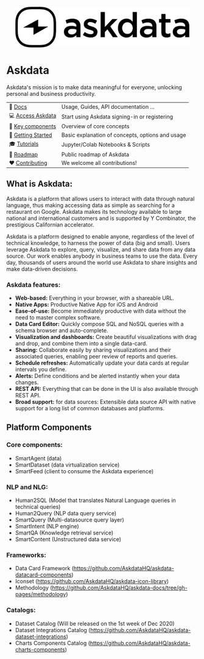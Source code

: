 <p align="center"><img src="askdata-logo-black.png" width="460"></p>

# Askdata

Askdata's mission is to make data meaningful for everyone, unlocking personal and business productivity.

|  |  |
|-|-|
| :ledger: [Docs](https://docs.askdata.com) | Usage, Guides, API documentation ...|
| :computer: [Access Askdata](https://askdata.com/agent) | Start using Askdata signing-in or registering |
| :art: [Key components](https://github.com/askdataHQ/askdata/#key-components) | Overview of core concepts |
| :eyes: [Getting Started](https://docs.askdata.com/getting-started) | Basic explanation of concepts, options and usage |
| :mortar_board: [Tutorials](https://docs.askdata.com/tutorials) | Jupyter/Colab Notebooks & Scripts |
| :telescope: [Roadmap](https://docs.askdata.com/docs/roadmap) | Public roadmap of Askdata |
| :heart: [Contributing](https://github.com/askdataHQ/askdata/#heart-contributing) | We welcome all contributions! |

## What is Askdata:

Askdata is a platform that allows users to interact with data through natural language, thus making accessing data as simple as searching for a restaurant on Google. Askdata makes its technology available to large national and international customers and is supported by Y Combinator, the prestigious Californian accelerator.

Askdata is a platform designed to enable anyone, regardless of the level of technical knowledge, to harness the power of data (big and small). Users leverage Askdata to explore, query, visualize, and share data from any data source. Our work enables anybody in business teams to use the data. Every day, thousands of users around the world use Askdata to share insights and make data-driven decisions.

### Askdata features:

* **Web-based:** Everything in your browser, with a shareable URL.
* **Native Apps:** Productive Native App for iOS and Android
* **Ease-of-use:** Become immediately productive with data without the need to master complex software.
* **Data Card Editor:** Quickly compose SQL and NoSQL queries with a schema browser and auto-complete.
* **Visualization and dashboards:** Create beautiful visualizations with drag and drop, and combine them into a single data-card.
* **Sharing:** Collaborate easily by sharing visualizations and their associated queries, enabling peer review of reports and queries.
* **Schedule refreshes:** Automatically update your data cards at regular intervals you define.
* **Alerts:** Define conditions and be alerted instantly when your data changes.
* **REST API:** Everything that can be done in the UI is also available through REST API.
* **Broad support:** for data sources: Extensible data source API with native support for a long list of common databases and platforms.

## Platform Components

### Core components:
* SmartAgent (data)
* SmartDataset (data virtualization service) 
* SmartFeed (client to consume the Askdata experience)

### NLP and NLG:
* Human2SQL (Model that translates Natural Language queries in technical queries)
* Human2Query (NLP data query service)
* SmartQuery (Multi-datasource query layer)
* SmartIntent (NLP engine)
* SmartQA (Knowledge retrieval service)
* SmartContent (Unstructured data service)

### Frameworks:
* Data Card Framework (https://github.com/AskdataHQ/askdata-datacard-components)
* Iconset (https://github.com/AskdataHQ/askdata-icon-library)
* Methodology (https://github.com/AskdataHQ/askdata-docs/tree/gh-pages/methodology)

### Catalogs:
* Dataset Catalog (Will be released on the 1st week of Dec 2020)
* Dataset Integrations Catalog (https://github.com/AskdataHQ/askdata-dataset-integrations)
* Charts Components Catalog (https://github.com/AskdataHQ/askdata-charts-components)
